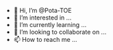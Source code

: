 - 👋 Hi, I’m @Pota-TOE
- 👀 I’m interested in ...
- 🌱 I’m currently learning ...
- 💞️ I’m looking to collaborate on ...
- 📫 How to reach me ...

<!---
Pota-TOE/Pota-TOE is a ✨ special ✨ repository because its `README.md` (this file) appears on your GitHub profile.
You can click the Preview link to take a look at your changes.
--->
